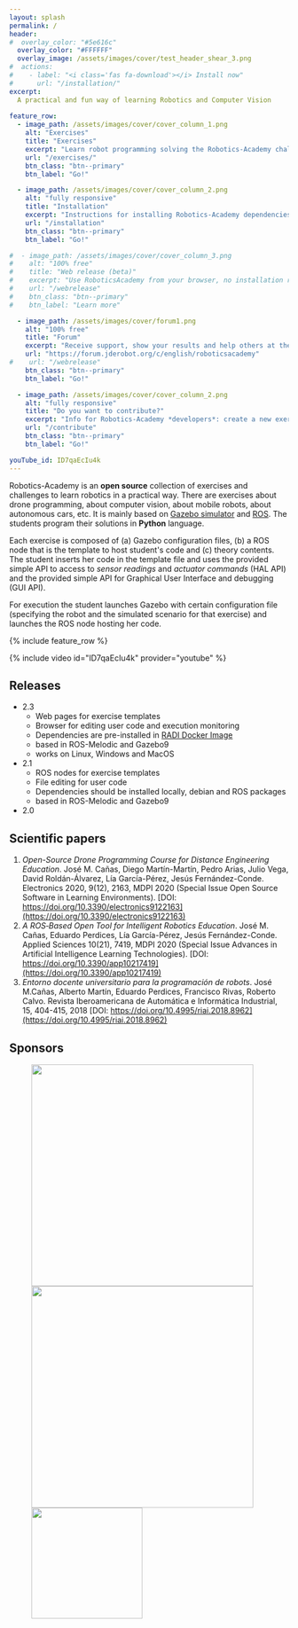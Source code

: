 ```yaml
---
layout: splash
permalink: /
header:
#  overlay_color: "#5e616c"
  overlay_color: "#FFFFFF"
  overlay_image: /assets/images/cover/test_header_shear_3.png
#  actions:
#    - label: "<i class='fas fa-download'></i> Install now"
#      url: "/installation/"
excerpt: 
  A practical and fun way of learning Robotics and Computer Vision
  
feature_row:
  - image_path: /assets/images/cover/cover_column_1.png
    alt: "Exercises"
    title: "Exercises"
    excerpt: "Learn robot programming solving the Robotics-Academy challenges"
    url: "/exercises/"
    btn_class: "btn--primary"
    btn_label: "Go!"

  - image_path: /assets/images/cover/cover_column_2.png
    alt: "fully responsive"
    title: "Installation"
    excerpt: "Instructions for installing Robotics-Academy dependencies (ROS, Gazebo, assets...)"
    url: "/installation"
    btn_class: "btn--primary"
    btn_label: "Go!"

#  - image_path: /assets/images/cover/cover_column_3.png
#    alt: "100% free"
#    title: "Web release (beta)"
#    excerpt: "Use RoboticsAcademy from your browser, no installation required"
#    url: "/webrelease"
#    btn_class: "btn--primary"
#    btn_label: "Learn more"

  - image_path: /assets/images/cover/forum1.png
    alt: "100% free"
    title: "Forum"
    excerpt: "Receive support, show your results and help others at the community forum"
    url: "https://forum.jderobot.org/c/english/roboticsacademy"
#    url: "/webrelease"
    btn_class: "btn--primary"
    btn_label: "Go!"

  - image_path: /assets/images/cover/cover_column_2.png
    alt: "fully responsive"
    title: "Do you want to contribute?"
    excerpt: "Info for Robotics-Academy *developers*: create a new exercise, improve documentation, fix bugs.... Contributors are welcome!"
    url: "/contribute"
    btn_class: "btn--primary"
    btn_label: "Go!"

youTube_id: ID7qaEcIu4k
---
```



Robotics-Academy is an **open source** collection of exercises and challenges to learn robotics in a practical way.
There are exercises about drone programming, about computer vision, about mobile robots, about autonomous cars, etc. 
It is mainly based on [Gazebo simulator](http://gazebosim.org) and [ROS](https://www.ros.org). The students program their solutions in **Python** language.

Each exercise is composed of (a) Gazebo configuration files, (b) a ROS node that is the template to host student's code and (c) theory contents. The student inserts her code in the template file and uses the provided simple API to access to _sensor readings_ and _actuator commands_ (HAL API) and the provided simple API for Graphical User Interface and debugging (GUI API).

For execution the student launches Gazebo with certain configuration file (specifying the robot and the simulated scenario for that exercise) and launches the ROS node hosting her code.

{% include feature_row %}

{% include video id="ID7qaEcIu4k" provider="youtube" %}

## Releases

* 2.3
    + Web pages for exercise templates
    + Browser for editing user code and execution monitoring
    + Dependencies are pre-installed in [RADI Docker Image](https://hub.docker.com/r/jderobot/robotics-academy/tags)
    + based in ROS-Melodic and Gazebo9
    + works on Linux, Windows and MacOS
* 2.1
    + ROS nodes for exercise templates
    + File editing for user code
    + Dependencies should be installed locally, debian and ROS packages
    + based in ROS-Melodic and Gazebo9
* 2.0

## Scientific papers

1. *Open-Source Drone Programming Course for Distance Engineering Education*. José M. Cañas, Diego Martín-Martín, Pedro Arias, Julio Vega, David Roldán-Álvarez, Lía García-Pérez, Jesús Fernández-Conde. Electronics 2020, 9(12), 2163, MDPI 2020 (Special Issue Open Source Software in Learning Environments). [DOI: https://doi.org/10.3390/electronics9122163](https://doi.org/10.3390/electronics9122163)
2. *A ROS‐Based Open Tool for Intelligent Robotics Education*. José M. Cañas, Eduardo Perdices, Lía García-Pérez, Jesús Fernández-Conde. Applied Sciences 10(21), 7419, MDPI 2020 (Special Issue Advances in Artificial Intelligence Learning Technologies). [DOI: https://doi.org/10.3390/app10217419](https://doi.org/10.3390/app10217419)
3. *Entorno docente universitario para la programación de robots*. José M.Cañas, Alberto Martín, Eduardo Perdices, Francisco Rivas, Roberto Calvo. Revista Iberoamericana de Automática e Informática Industrial, 15, 404-415, 2018 [DOI: https://doi.org/10.4995/riai.2018.8962](https://doi.org/10.4995/riai.2018.8962)

## Sponsors

<figure class="third">
    <a href="https://www.urjc.es/" target="_blank"><img src="{{ site.url }}{{ site.baseurl }}/assets/images/cover/logoURJC.jpg" style="width:400px;"></a>
    <a href="https://github.com/RoboticsLabURJC" target="_blank"><img src="{{ site.url }}{{ site.baseurl }}/assets/images/cover/peloto.png" style="width:400px;"></a>
    <a href="https://summerofcode.withgoogle.com" target="_blank"><img src="{{ site.url }}{{ site.baseurl }}/assets/images/cover/gsoc.png" style="width:200px;"></a>
</figure>
